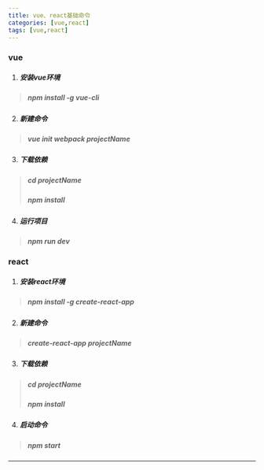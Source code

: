 ```yaml
---
title: vue、react基础命令
categories: [vue,react]
tags: [vue,react]
---
```


### vue
1. ##### 安装vue环境
> ##### npm install -g vue-cli

<!-- more -->

2. ##### 新建命令 
> ##### vue init webpack projectName

3.  ##### 下载依赖 
> ##### cd  projectName
> ##### npm install

4. ##### 运行项目 
> ##### npm run dev



### react
1. ##### 安装react环境
> ##### npm install -g create-react-app 

2. ##### 新建命令
> ##### create-react-app projectName

3. ##### 下载依赖 
> ##### cd  projectName
> ##### npm install

4. ##### 启动命令
> ##### npm  start

---